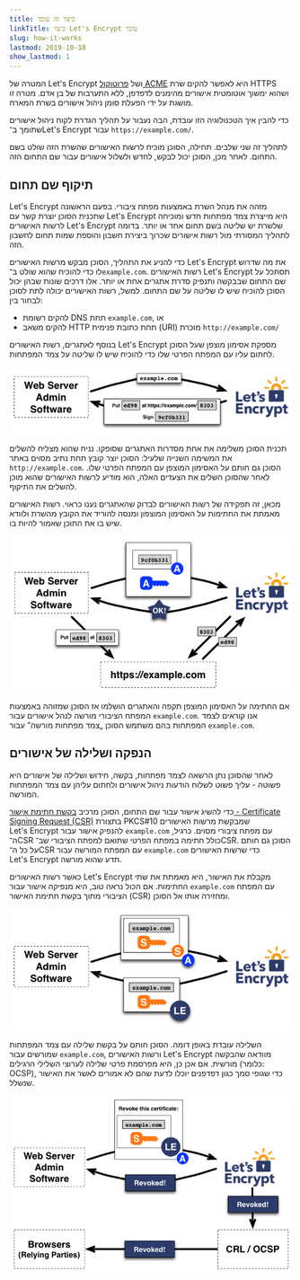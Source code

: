 ```yaml
---
title: כיצד זה עובד
linkTitle: כיצד Let's Encrypt עובד
slug: how-it-works
lastmod: 2019-10-18
show_lastmod: 1
---
```



המטרה של Let's&nbsp;Encrypt ושל [פרוטוקול ACME](https://tools.ietf.org/html/rfc8555) היא לאפשר להקים שרת HTTPS ושהוא ימשוך אוטומטית אישורים מהימנים לדפדפן, ללא התערבות של בן אדם.  מטרה זו מושגת על ידי הפעלת סומן ניהול אישורים בשרת המארח.

כדי להבין איך הטכנולוגיה הזו עובדת, הבה נעבור על תהליך הגדרת לקוח ניהול אישורים שתומך ב־Let's&nbsp;Encrypt עבור `https://example.com/`.

לתהליך זה שני שלבים.  תחילה, הסוכן מוכיח לרשות האישורים שהשרת הזה שולט בשם התחום.  לאחר מכן, הסוכן יכול לבקש, לחדש ולשלול אישורים עבור שם התחום הזה.

## תיקוף שם תחום

Let's&nbsp;Encrypt מזהה את מנהל השרת באמצעות מפתח ציבורי.  בפעם הראשונה שתכנית הסוכן יוצרת קשר עם Let's&nbsp;Encrypt היא מייצרת צמד מפתחות חדש ומוכיחה לרשות האישורים Let's&nbsp;Encrypt שלשרת יש שליטה בשם תחום אחד או יותר.  בדומה לתהליך המסורתי מול רשות אישורים שכרוך ביצירת חשבון והוספת שמות תחום לחשבון הזה.

כדי להניע את התהליך, הסוכן מבקש מרשות האישורים Let's Encrypt את מה שדרוש לו כדי להוכיח שהוא שולט ב־`example.com`.  רשות האישורים Let's Encrypt תסתכל על שם התחום שבבקשה ותנפיק סדרת אתגרים אחת או יותר.   אלו דרכים שונות שבהן יכול הסוכן להוכיח שיש לו שליטה על שם התחום.  למשל, רשות האישורים יכולה לתת לסוכן לבחור בין:

* להקים רשומת DNS תחת `example.com`, או
* להקים משאב HTTP תחת כתובת פנימית (URI) מוכרת `http://example.com/‎`

בנוסף לאתגרים, רשות האישורים Let's Encrypt מספקת אסימון מוצפן שעל הסוכן לחתום עליו עם המפתח הפרטי שלו כדי להוכיח שיש לו שליטה על צמד המפתחות.

<div class="howitworks-figure">
<img alt="בקשת אתגרים לתיקוף example.com"
     src="/images/howitworks_challenge.png"/>
</div>

תכנית הסוכן משלימה את אחת מסדרות האתגרים שסופקו.   נניח שהוא מצליח להשלים את המשימה השנייה שלעיל: הסוכן יוצר קובץ תחת נתיב מסוים באתר `http://example.com`.  הסוכן גם חותם על האסימון המוצפן עם המפתח הפרטי שלו.  לאחר שהסוכן השלים את הצעדים האלה, הוא מודיע לרשות האישורים שהוא מוכן להשלים את התיקוף.

מכאן, זה תפקידה של רשות האישורים לבדוק שהאתגרים נענו כראוי.  רשות האישורים מאמתת את החתימות על האסימון המוצפון ומנסה להוריד את הקובץ מהשרת ולוודא שיש בו את התוכן שאמור להיות בו.

<div class="howitworks-figure">
<img alt="בקשת הרשאה כדי לפעול עבור example.com"
     src="/images/howitworks_authorization.png"/>
</div>

אם החתימה על האסימון המוצפן תקפה והאתגרים הושלמו אז הסוכן שמזוהה באמצעות המפתח הציבורי מורשה לנהל אישורים עבור `example.com`.  אנו קוראים לצמד המפתחות בהם משתמש הסוכן „צמד מפתחות מורשה” עבור `example.com`.


## הנפקה ושלילה של אישורים

לאחר שהסוכן נתן הרשאה לצמד מפתחות, בקשה, חידוש ושלילה של אישורים היא פשוטה - עליך פשוט לשלוח הודעות ניהול אישורים ולחתום עליהן עם צמד המפתחות המורשה.

כדי להשיג אישור עבור שם התחום, הסוכן מרכיב [בקשת חתימת אישור - Certificate Signing Request ‏(CSR)](https://tools.ietf.org/html/rfc2986) בתצורת PKCS#10 שמבקשת מרשות האישורים Let's&nbsp;Encrypt להנפיק אישור עבור `example.com` עם מפתח ציבורי מסוים.  כרגיל, ה־CSR כולל חתימה במפתח הפרטי שתואם למפתח הציבורי שב־CSR.  הסוכן גם חותם על כל ה־CSR עם המפתח המורשה עבור `example.com` כדי שרשות האישורים Let's&nbsp;Encrypt תדע שהוא מורשה.

כאשר רשות האישורים Let's&nbsp;Encrypt מקבלת את האישור, היא מאמתת את שתי החתימות.  אם הכול נראה טוב, היא מנפיקה אישור עבור `example.com` עם המפתח הציבורי מתוך בקשת חתימת האישור (CSR) ומחזירה אותו אל הסוכן.

<div class="howitworks-figure">
<img alt="בקשת אישור עבור example.com"
     src="/images/howitworks_certificate.png"/>
</div>

השלילה עובדת באופן דומה.  הסוכן חותם על בקשת שלילה עם צמד המפתחות שמורשים עבור `example.com`, ורשות האישורים Let's&nbsp;Encrypt מוודאה שהבקשה מורשית.  אם אכן כן, היא מפרסמת פרטי שלילה לערוצי השלילי הרגילים (כלומר: OCSP), כדי שגופי סמך כגון דפדפנים יוכלו לדעת שהם לא אמורים לאשר את האישור שנשלל.

<div class="howitworks-figure">
<img alt="בקשת שלילת אישור עבור example.com"
     src="/images/howitworks_revocation.png"/>
</div>

